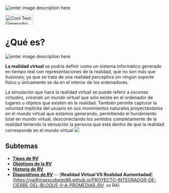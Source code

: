 ![enter image description here](https://images.cooltext.com/5136748.png)

<a href="http://es.cooltext.com" target="_top"><img src="https://cooltext.com/images/ct_button.gif" width="88" height="31" alt="Cool Text: Generador de Logotipos y Gráficos." /></a>


# ¿Qué es?

![enter image description here](https://mott.pe/noticias/wp-content/uploads/2016/10/Las-10-mejores-experiencias-de-realidad-virtual-que-no-te-puedes-perder.jpg)

**La realidad virtual** se podría definir como un sistema informático generado en tiempo real con representaciones de la realidad, que no son más que ilusiones; ya que se trata de una realidad perceptiva sin ningún soporte físico y únicamente se da en el interior de los ordenadores.

La simulación que hace la realidad virtual se puede referir a *escenas virtuales, creando un mundo virtual* que sólo existe en el ordenador de lugares u objetos que existen en la realidad. También permite capturar la voluntad implícita del usuario en sus movimientos naturales proyectándolos en el mundo virtual que estamos generando, permitiendo el hundimiento total en mundo virtual, desconectando los sentidos completamente de la realidad teniendo la sensación la persona que está dentro de que la realidad corresponde en el mundo virtual
![
](https://www.snailarts.com/wp-content/uploads/2017/02/musica-y-sonidos-para-realidad-virtual.jpg)

## Subtemas
- [**Tipos de RV**](https://yadhiraescobedo88.github.io/PROYECTO-INTEGRADOR-DE-CIERRE-DEL-BLOQUE-II-A-PROMEDIAR./Tipos)
- [**Objetivos de la RV**](https://yadhiraescobedo88.github.io/PROYECTO-INTEGRADOR-DE-CIERRE-DEL-BLOQUE-II-A-PROMEDIAR./Objetivos)
- [**Historia de RV**](https://yadhiraescobedo88.github.io/PROYECTO-INTEGRADOR-DE-CIERRE-DEL-BLOQUE-II-A-PROMEDIAR./Tipos)
- [**Dispositivos de RV**](https://yadhiraescobedo88.github.io/PROYECTO-INTEGRADOR-DE-CIERRE-DEL-BLOQUE-II-A-PROMEDIAR./dispositivos)
-- [**Realidad Virtual VS Realidad Aumentadad**](https://yadhiraescobedo88.github.io/PROYECTO-INTEGRADOR-DE-CIERRE-DEL-BLOQUE-II-A-PROMEDIAR./RV. vs RA)

